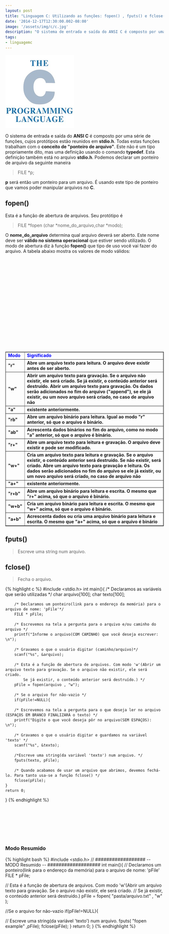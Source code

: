 ```yaml
---
layout: post
title: "Linguagem C: Utilizando as funções: fopen() , fputs() e fclose()"
date: '2014-12-17T12:30:00.002-08:00'
image: '/assets/img/c/c.jpg'
description: "O sistema de entrada e saída do ANSI C é composto por uma série de funções, cujos protótipos estão reunidos em stdio.h."
tags:
- linguagemc
---
```

![Linguagem C: Utilizando as funções: fopen() , fputs() e fclose()](/assets/img/c/c.jpg "Linguagem C: Utilizando as funções: fopen() , fputs() e fclose()")

O sistema de entrada e saída do __ANSI C__ é composto por uma série de funções, cujos protótipos estão reunidos em __stdio.h__. Todas estas funções trabalham com o __conceito de "ponteiro de arquivo"__. Este não é um tipo propriamente dito, mas uma definição usando o comando __typedef__. Esta definição também está no arquivo __stdio.h__. Podemos declarar um ponteiro de arquivo da seguinte maneira

> FILE *p;

__p__ será então um ponteiro para um arquivo. É usando este tipo de ponteiro que vamos poder manipular arquivos no __C__.

## fopen()

Esta é a função de abertura de arquivos. Seu protótipo é

> FILE *fopen (char *nome_do_arquivo,char *modo);

O __nome_do_arquivo__ determina qual arquivo deverá ser aberto. Este nome deve ser __válido no sistema operacional__ que estiver sendo utilizado. O modo de abertura diz à função __fopen()__ que tipo de uso você vai fazer do arquivo. A tabela abaixo mostra os valores de modo válidos:

<!-- QUADRADO -->
<script async src="//pagead2.googlesyndication.com/pagead/js/adsbygoogle.js"></script>
<ins class="adsbygoogle"
style="display:inline-block;width:336px;height:280px"
data-ad-client="ca-pub-2838251107855362"
data-ad-slot="5351066970"></ins>
<script>
(adsbygoogle = window.adsbygoogle || []).push({});
</script>

<table border="1">
<tbody>
<tr>
<td><b><span style="color: blue;">Modo</span></b></td>  <td><b><span style="color: blue;">Significado</span></b></td>
</tr>
<tr>
<td><b>"r" </b></td>  <td><b>Abre um arquivo texto para leitura. O arquivo deve existir antes de ser aberto.</b></td>
</tr>
<tr>
<td><b>"w"</b></td>  <td><b>Abrir um arquivo texto para gravação. Se o arquivo não existir, ele será criado. Se já existir, o conteúdo anterior será destruído.
        Abrir um arquivo texto para gravação. Os dados serão adicionados no fim do arquivo ("append"), se ele já existir, ou um novo arquivo será criado, no caso de arquivo não</b></td></tr>
<tr>
<td><b>"a"</b></td>  <td><b>existente anteriormente.</b></td></tr>
<tr>
<td><b>"rb"</b></td>  <td><b>Abre um arquivo binário para leitura. Igual ao modo "r" anterior, só que o arquivo é binário.</b></td></tr>
<tr><td><b>"ab"</b></td>  <td><b>Acrescenta dados binários no fim do arquivo, como no modo "a" anterior, só que o arquivo é binário.</b></td></tr>
<tr><td><b>"r+"</b></td>  <td><b>Abre um arquivo texto para leitura e gravação. O arquivo deve existir e pode ser modificado.</b></td></tr>
<tr><td><b>"w+"</b></td>  <td><b>Cria um arquivo texto para leitura e gravação. Se o arquivo existir, o conteúdo anterior será destruído. Se não existir, será criado.
        Abre um arquivo texto para gravação e leitura. Os dados serão adicionados no fim do arquivo se ele já existir, ou um novo arquivo será criado, no caso de arquivo não</b></td></tr>
<tr><td><b>"a+"</b></td>  <td><b>existente anteriormente.</b></td></tr>
<tr><td><b>"r+b"</b></td>  <td><b>Abre um arquivo binário para leitura e escrita. O mesmo que "r+" acima, só que o arquivo é binário.</b></td></tr>
<tr><td><b>"w+b"</b></td>  <td><b>Cria um arquivo binário para leitura e escrita. O mesmo que "w+" acima, só que o arquivo é binário.</b></td></tr>
<tr><td><b>"a+b"</b></td>  <td><b>Acrescenta dados ou cria uma arquivo binário para leitura e escrita. O mesmo que "a+" acima, só que o arquivo é binário</b></td></tr>
</tbody></table>

## fputs()
> Escreve uma string num arquivo.
 
## fclose()
> Fecha o arquivo. 

{% highlight c %}
#include <stdio.h>
int main(){
		/* Declaramos as variáveis que serão utilizadas */
		char arquivo[100];
		char texto[100];
		
		/* Declaramos um ponteiro(link para o endereço da memória) para o arquivo de nome: 'pFile'*/
		FILE * pFile;
		
		/* Escrevemos na tela a pergunta para o arquivo e/ou caminho do arquivo */
		printf("Informe o arquivo(COM CAMINHO) que você deseja escrever: \n");
		
		/* Gravamos o que o usuário digitar (caminho/arquivo)*/
		scanf("%s", &arquivo);
		
		/* Esta é a função de abertura de arquivos. Com modo 'w'(Abrir um arquivo texto para gravação. Se o arquivo não existir, ele será criado. 
			Se já existir, o conteúdo anterior será destruído.) */
		pFile = fopen(arquivo , "w");
		
		/* Se o arquivo for não-vazio */
		if(pFile!=NULL){
		
		/* Escrevemos na tela a pergunta para o que deseja ler no arquivo (ESPAÇOS EM BRANCO FINALIZARÁ o texto) */
		printf("Digite o que você deseja pôr no arquivo(SEM ESPAÇOS): \n");
		
		/* Gravamos o que o usuário digitar e guardamos na variável 'texto' */
		scanf("%s", &texto);
		
		/*Escreve uma string(da variável 'texto') num arquivo. */
		fputs(texto, pFile);
		
		/* Quando acabamos de usar um arquivo que abrimos, devemos fechá-lo. Para tanto usa-se a função fclose() */
		fclose(pFile);		
	} 
	return 0; 
}
{% endhighlight %}

<!-- MINI ANÚNCIO -->
<script async src="//pagead2.googlesyndication.com/pagead/js/adsbygoogle.js"></script>
<!-- Games Root -->
<ins class="adsbygoogle"
style="display:inline-block;width:730px;height:95px"
data-ad-client="ca-pub-2838251107855362"
data-ad-slot="5351066970"></ins>
<script>
(adsbygoogle = window.adsbygoogle || []).push({});
</script>

### Modo Resumido

{% highlight bash %}
#include <stdio.h>
// ################## -- MODO Resumido -- ###################
int main(){
  // Declaramos um ponteiro(link para o endereço da memória) para o arquivo de nome: 'pFile' 
  FILE * pFile;
  
  // Esta é a função de abertura de arquivos. Com modo 'w'(Abrir um arquivo texto para gravação. Se o arquivo não existir, ele será criado. 
  // Se já existir, o conteúdo anterior será destruído.) 
  pFile = fopen( "pasta/arquivo.txt" , "w" );
  
  //Se o arquivo for não-vazio 
  if(pFile!=NULL){
  
  // Escreve uma string(da variável 'texto') num arquivo. 
  fputs( "fopen example" ,pFile); 
  fclose(pFile);
 } 
 return 0; 
} 
{% endhighlight %}

<script async src="https://pagead2.googlesyndication.com/pagead/js/adsbygoogle.js"></script>
<!-- Informat -->
<ins class="adsbygoogle"
 style="display:block"
 data-ad-client="ca-pub-2838251107855362"
 data-ad-slot="2327980059"
 data-ad-format="auto"
 data-full-width-responsive="true"></ins>
<script>
(adsbygoogle = window.adsbygoogle || []).push({});
</script>

